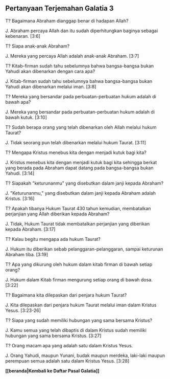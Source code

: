 ## Pertanyaan Terjemahan Galatia 3 ##

T? Bagaimana Abraham dianggap benar di hadapan Allah?

J. Abraham percaya Allah dan itu sudah diperhitungkan baginya sebagai kebenaran. [3:6]

T? Siapa anak-anak Abraham?

J. Mereka yang percaya Allah adalah anak-anak Abraham. [3:7]

T? Kitab-firman sudah tahu sebelumnya bahwa bangsa-bangsa bukan Yahudi akan dibenarkan dengan cara apa?

J. Kitab-firman sudah tahu sebelumnya bahwa bangsa-bangsa bukan Yahudi akan dibenarkan melalui iman. [3:8]

T? Mereka yang bersandar pada perbuatan-perbuatan hukum adalah di bawah apa?

J. Mereka yang bersandar pada perbuatan-perbuatan hukum adalah di bawah kutuk. [3:10]

T? Sudah berapa orang yang telah dibenarkan oleh Allah melalui hukum Taurat?

J. Tidak seorang pun telah dibenarkan melalui hukum Taurat. [3:11]

T? Mengapa Kristus menebus kita dengan menjadi kutuk bagi kita?

J. Kristus menebus kita dengan menjadi kutuk bagi kita sehingga berkat yang berada pada Abraham dapat datang pada bangsa-bangsa bukan Yahudi. [3:14]

T? Siapakah "keturunanmu" yang disebutkan dalam janji kepada Abraham?

J. "Keturunanmu," yang disebutkan dalam janji kepada Abraham adalah Kristus. [3:16]

T? Apakah tibanya Hukum Taurat 430 tahun kemudian, membatalkan perjanjian yang Allah diberikan kepada Abraham?

J. Tidak, Hukum Taurat tidak membatalkan perjanjian yang diberikan kepada Abraham. [3:17]

T? Kalau begitu mengapa ada hukum Taurat?

J. Hukum itu diberikan sebab pelanggaran-pelanggaran, sampai keturunan Abraham tiba. [3:19]

T? Apa yang dikurung oleh hukum dalam kitab firman di bawah setiap orang?

J. Hukum dalam Kitab firman mengurung setiap orang di bawah dosa. [3:22]

T? Bagaimana kita dilepaskan dari penjara hukum Taurat?

J. Kita dilepaskan dari penjara hukum Taurat melalui iman dalam Kristus Yesus. [3:23-26]

T? Siapa yang sudah memiliki hubungan yang sama bersama Kristus?

J. Kamu semua yang telah dibaptis di dalam Kristus sudah memiliki hubungan yang sama bersama Kristus. [3:27]

T? Orang macam apa yang adalah satu dalam Kristus Yesus.

J. Orang Yahudi, maupun Yunani, budak maupun merdeka, laki-laki maupun perempuan semua adalah satu dalam Kristus Yesus. [3:28]

__[[beranda|Kembali ke Daftar Pasal Galatia]]__


